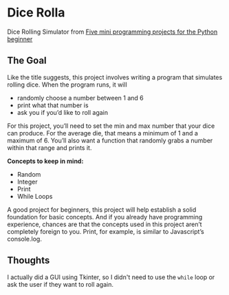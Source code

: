 # Dice Rolla
Dice Rolling Simulator from [Five mini programming projects for the Python beginner](https://knightlab.northwestern.edu/2014/06/05/five-mini-programming-projects-for-the-python-beginner/)

## The Goal
Like the title suggests, this project involves writing a program that simulates rolling dice. When the program runs, it will
- randomly choose a number between 1 and 6
- print what that number is
- ask you if you’d like to roll again

For this project, you’ll need to set the min and max number that your dice can produce. For the average die, that means a minimum of 1 and a maximum of 6. You’ll also want a function that randomly grabs a number within that range and prints it.

**Concepts to keep in mind:**
- Random
- Integer
- Print
- While Loops


A good project for beginners, this project will help establish a solid foundation for basic concepts. And if you already have programming experience, chances are that the concepts used in this project aren’t completely foreign to you. Print, for example, is similar to Javascript’s console.log.

## Thoughts
I actually did a GUI using Tkinter, so I didn't need to use the `while` loop or ask the user if they want to roll again.
